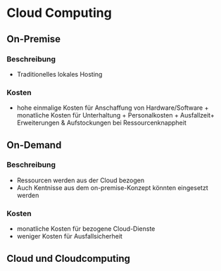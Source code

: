 # Cloud Computing
## On-Premise
### Beschreibung
+ Traditionelles lokales Hosting
### Kosten
+ hohe einmalige Kosten für Anschaffung von Hardware/Software + monatliche Kosten für Unterhaltung + Personalkosten + Ausfallzeit+ Erweiterungen & Aufstockungen bei Ressourcenknappheit

## On-Demand
### Beschreibung
+ Ressourcen werden aus der Cloud bezogen
+ Auch Kentnisse aus dem on-premise-Konzept könnten eingesetzt werden
### Kosten
+ monatliche Kosten für bezogene Cloud-Dienste
+ weniger Kosten für Ausfallsicherheit

## Cloud und Cloudcomputing
